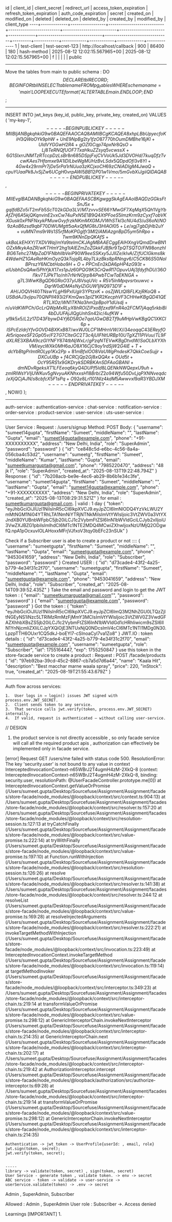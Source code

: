 
 id |  client_id  |  client_secret  |       redirect_url        | access_token_expiration | refresh_token_expiration | auth_code_expiration |   secret    |          created_on           |          modified_on          | deleted | deleted_on | deleted_by | created_by | modified_by | client_type 
----+-------------+-----------------+---------------------------+-------------------------+--------------------------+----------------------+-------------+-------------------------------+-------------------------------+---------+------------+------------+------------+-------------+-------------
  1 | test-client | test-secret-123 | http://localhost/callback |                     900 |                    86400 |                  180 | hash-method | 2025-08-12 12:02:15.567965+00 | 2025-08-12 12:02:15.567965+00 | f       |            |            |            |             | public

-----------------------------------------------------------------------------------------------------------------------------------------------------------------------------------------------------------------

Move the tables from main to public schema :
 DO $$
DECLARE
    tbl RECORD;
BEGIN
    FOR tbl IN
        SELECT tablename
        FROM pg_tables
        WHERE schemaname = 'main'
    LOOP
        EXECUTE format('ALTER TABLE main.%I SET SCHEMA public;', tbl.tablename);
    END LOOP;
END$$;

--------------------------------------------------------------------------------------------------------------------------------------------------------------------------------------------------------------------------------------------------
INSERT INTO jwt_keys (key_id, public_key, private_key, created_on)
VALUES (
  'my-key-1',
  $$-----BEGIN PUBLIC KEY-----
MIIBIjANBgkqhkiG9w0BAQEFAAOCAQ8AMIIBCgKCAQEA8xhpLBbUpyecfoKiH3QW
aOYk9phW+UnE9NpBg2ty1fzO87770hOumDMBhe16jKl+UIdVYGGwH2R4+gOZI0Cq
p74pxNr8QsO+Lj8TeRNQfUOF7TxaHkuZZsyq5vcwssX+6G1SlxrrJNMTzRTccpDz
LsBr8n685DSpjFxjCVVoUk5Jd3DVOHd/7kuqDfzTvcwKAes7Hfamxe9A1lDILbeW
gMUHzBvLSdx5QDpdOfi3v8YI+4Gw4x29rmPr7jDe5rPa1rNUua3zKCjxoCH69zCN
iADIgM4JwaQ+cpuYUaaPk8JvSjZw6UCgH0vrpAWi5BB12P01w1Vmo/5mGvbXiJgi
iQIDAQAB
-----END PUBLIC KEY-----$$,
  $$-----BEGIN PRIVATE KEY-----
MIIEvgIBADANBgkqhkiG9w0BAQEFAASCBKgwggSkAgEAAoIBAQDzGGksFtSnJ5x+
gqIfdBZo5iT2mFb5ScT02kGDa3LV/M7zvvvSE66YMwGF7XqMqX5Qh1VgYbAfZHj6
A5kjQKqnvinE2vxCw74uPxN5E1B9Q4XtPFoeS5lmzKrm9zCyxf7obVKXGusk0xPN
FNxykPMuwGvyfrzkNKmMXGMJVWhSTkl3cNU4d3/uS6oN/NO9zAoB6zsd9qbF70DW
UMgtt5aAxQfMG8tJ3HlAOl05+Le/xgj7gbDjHb2uY+vuMN7ms9rWs1S5rfMoKPGg
Ifr3MI2IAMiAzgnBpD5ym5hRpo+Twm9KNnDpQKAfS+ukBaLkEHXY/TXDVWaj/mYa
9teImCKJAgMBAAECggEAIHXngVQmdDrwBN1OZxMkykAaZR/wKTHmY2hg1tAlEZmZ
oZGkkFJBfkr9TpQTSQTO/FN98onzhIBG6Tehc27MpZaD1FNbhlIbVeiP90W9eeSS
Kxy5JJIlZe/kIvA/Z/fUCIGkms8k4WdwHZ1GAeRaHKmOyzQ3kTojqRL4by7LkzBk
s8pRNngv6/C5CK86S50NolBPrszY6NCbtHobo9H+O+PPCnEn2kDA6pHP4zG93t+e
lUsbhDsQAwi5PhYjkX17xs1pJz60PQG9K3CrQwR17OpuvUAj3fdyfhDU/36OI1kv
7TJPkT1o/nh7rNrNOjrp84PwbTCwTaEKNGA+g7L3WwKBgQD6GRoO37yIJ8VsqUVc
+R5V5lnMpqvsrtxuwvc+DqrW0dDMAsNyIZiGUW1jNQ973D1F+AH/JOQVH40TNswY
LgH9PxIUglr3YPtzxK+osZjWLtQI8FLKzjRKoQ8+USBdAJ3vjipu70QNPIl493i2
FKmQws3plZ1KR2KecphVF3CHHwKBgQD41QERTLXOz/WN1TKNa3hm2pBpoY1dUsdj
+n/uVdKWPCh/GcLrQWpMxRLyX8hROIZiPxoBfzxd9FnR4a2FCM7jAqq5rkbiBi4b
DJUFAjJIQgUnhSn42ic/4ufKW+yl9k5x5/L2z17D43FbywD4Yj6D5ROe7qaUGwDB
2Tf9uMHpVwKBgQC1XKCl6p+ISPcEzldrjYfvGOVD4BXKxB87/wxWJ0LCF1MHrnVW
/X/i34eoqqC43EReyfOAt5riqoeeSF2Gp05v/F27G7ClteGC2T3c4jUIFNtURBp1
0UTgXZ11PlVuu/TL9FdXLRE3XBAA9czGlYNFY874tbNjWxLr/gPzqNTEVwKBgDtv
dW/SaOLbXYXhVM/eycWXk0MH6aJO8X16CjC9oy1rdSjW2G4lE+T+dcYbBtgPrlmt
ROLyp1Kx2Pp+81mBfxlOO8VaUWgPndesK7QkkCoeSujjr+DXCuUBp+f4CRCjQp2G
j8xQQAx+OUd5t+OcY95RS1x9GKDrykSDRBKAnSDFAoGBANI+dmNDvRgeksXT1LFE
eoq6kyQ4DUPf5Id8LQENkNWQepxU9uh+zmIRlWsYVIjUWKuv5gNvyuAKNhxxsH18
Brb/Z2o94Wfu50DvLjqPXNNveqdc/eXjQCjAJN/s8cbfcX5F1sPq+O92e8Lrl101
NIz4kdM5AwwvxI9aR3YBDJXM
-----END PRIVATE KEY-----$$
,
  NOW()
);


-----------------------------------------------------------------------------------------------------------------------------------------------------------------------------------------------------------------

auth-service : 
authentication-service : 
chat-service : 
notification-service : 
order-service : 
product-service :
user-service : 
uts-user-service :


-----------

User Service : 
Request : /users/signup
Method: POST
Body:
{
  "username": "sumeet14gupta",
  "firstName": "Sumeet",
  "middleName": "",
  "lastName": "Gupta",
  "email": "sumeet14gupta@example.com",
  "phone": "+91-XXXXXXXXXX",
  "address": "New Delhi, India",
  "role": "SuperAdmin",
  "password": "password"
}
{
  "id": "ce848c5d-e6bc-4c56-8a4a-056cba4c53d2",
  "username": "sumeetg",
  "firstName": "Sumeet",
  "middleName": "Kumar",
  "lastName": "Gupta",
  "email": "sumeetkumargupta@gmail.com",
  "phone": "7985220470",
  "address": "48 jk l",
  "role": "SuperAdmin",
  "created_at": "2025-08-13T19:22:48.794Z"
}
Response:
{
  "id": "7b208acb-be9e-4ec6-ab29-8b6b1e34c3fe",
  "username": "sumeet14gupta",
  "firstName": "Sumeet",
  "middleName": "",
  "lastName": "Gupta",
  "email": "sumeet14gupta@example.com",
  "phone": "+91-XXXXXXXXXX",
  "address": "New Delhi, India",
  "role": "SuperAdmin",
  "created_at": "2025-08-13T08:29:31.521Z"
}
for email : sumeetkumargupta@gmail.com. | valid : 1 day
{
  "token": "eyJhbGciOiJIUzI1NiIsInR5cCI6IkpXVCJ9.eyJpZCI6ImNlODQ4YzVkLWU2YmMtNGM1Ni04YTRhLTA1NmNiYTRjNTNkMiIsImVtYWlsIjoic3VtZWV0a3VtYXJndXB0YUBnbWFpbC5jb20iLCJ1c2VybmFtZSI6InN1bWVldGciLCJyb2xlIjoiU3VwZXJBZG1pbiIsImlhdCI6MTc1NTE2MDQ4MCwiZXhwIjoxNzU1MjQ2ODgwfQ.npA1pOcxuvIOLAHoxxMFrjVJfxoV3tqy0bEFc23nSUk"
}


Check if a Subscriber user is abe to create a product or not ::::
{
  "username": "sumeetgupta",
  "firstName": "Sumeet",
  "middleName": "",
  "lastName": "Gupta",
  "email": "sumeetgupta@example.com",
  "phone": "9453041659",
  "address": "New Delhi, India",
  "role": "Subscriber",
  "password": "password"
}
Created USER : 
{
  "id": "d73cade4-43f2-4a25-b779-4e34f31c2f70",
  "username": "sumeetgupta",
  "firstName": "Sumeet",
  "middleName": "",
  "lastName": "Gupta",
  "email": "sumeetgupta@example.com",
  "phone": "9453041659",
  "address": "New Delhi, India",
  "role": "Subscriber",
  "created_at": "2025-08-14T09:39:52.435Z"
}
Take the email and password and login to get the JWT token :
{
  "email": "sumeetkumargupta@gmail.com"",
  "password": "password"
}
{
  "email": "sumeetgupta@example.com",
  "password": "password"
}
Got the token :
{
  "token": "eyJhbGciOiJIUzI1NiIsInR5cCI6IkpXVCJ9.eyJpZCI6ImQ3M2NhZGU0LTQzZjItNGEyNS1iNzc5LTRlMzRmMzFjMmY3MCIsImVtYWlsIjoic3VtZWV0Z3VwdGFAZXhhbXBsZS5jb20iLCJ1c2VybmFtZSI6InN1bWVldGd1cHRhIiwicm9sZSI6IlN1YnNjcmliZXIiLCJpYXQiOjE3NTUxNjQ0NDcsImV4cCI6MTc1NTI1MDg0N30.LpzpTTH6OUxr1CQ5dkJ-boEYl7-cSInoaCyl7va1Zo8"
}
JWT.IO : token details : 
{
  "id": "d73cade4-43f2-4a25-b779-4e34f31c2f70",
  "email": "sumeetgupta@example.com",
  "username": "sumeetgupta",
  "role": "Subscriber",
  "iat": 1755164447,
  "exp": 1755250847
}
use this token in the store-facade service to create a product :
Request :
POST /facade/products
{
  "id": "97eb92ba-39cd-45c2-8867-cb7a5d7d6a44",
  "name": "Kaala Hit",
  "description": "Best macchar marne waala spray",
  "price": 220,
  "inStock": true,
  "created_at": "2025-08-19T21:55:43.679Z"
}


------------------------
Auth flow across services:

	1.	User logs in → login() issues JWT signed with process.env.JWT_SECRET.
	2.	Client sends token to any service.
	3.	That service calls jwt.verify(token, process.env.JWT_SECRET) internally.
	4.	If valid, request is authenticated — without calling user-service.

// DESIGN

1. the product service is not directly accessible , so only facade service will call all the required product apis ,
authorization can effectively be implemented only in facade service.


[error]
Request GET /users/me failed with status code 500. ResolutionError: The key 'security.user' is not bound to any value in context InterceptedInvocationContext-n65WBrJ2T4ugmH4zM-2XkQ-8 (context: InterceptedInvocationContext-n65WBrJ2T4ugmH4zM-2XkQ-8, binding: security.user, resolutionPath: @UserFacadeController.prototype.me[0])
    at InterceptedInvocationContext.getValueOrPromise (/Users/sumeet.gupta/Desktop/Sourcefuse/Assignment/Assignment/facades/store-facade/node_modules/@loopback/context/src/context.ts:904:13)
    at /Users/sumeet.gupta/Desktop/Sourcefuse/Assignment/Assignment/facades/store-facade/node_modules/@loopback/context/src/resolver.ts:157:20
    at /Users/sumeet.gupta/Desktop/Sourcefuse/Assignment/Assignment/facades/store-facade/node_modules/@loopback/context/src/resolution-session.ts:127:13
    at tryCatchFinally (/Users/sumeet.gupta/Desktop/Sourcefuse/Assignment/Assignment/facades/store-facade/node_modules/@loopback/context/src/value-promise.ts:222:14)
    at tryWithFinally (/Users/sumeet.gupta/Desktop/Sourcefuse/Assignment/Assignment/facades/store-facade/node_modules/@loopback/context/src/value-promise.ts:197:10)
    at Function.runWithInjection (/Users/sumeet.gupta/Desktop/Sourcefuse/Assignment/Assignment/facades/store-facade/node_modules/@loopback/context/src/resolution-session.ts:126:26)
    at resolve (/Users/sumeet.gupta/Desktop/Sourcefuse/Assignment/Assignment/facades/store-facade/node_modules/@loopback/context/src/resolver.ts:141:38)
    at /Users/sumeet.gupta/Desktop/Sourcefuse/Assignment/Assignment/facades/store-facade/node_modules/@loopback/context/src/resolver.ts:244:12
    at resolveList (/Users/sumeet.gupta/Desktop/Sourcefuse/Assignment/Assignment/facades/store-facade/node_modules/@loopback/context/src/value-promise.ts:169:28)
    at resolveInjectedArguments (/Users/sumeet.gupta/Desktop/Sourcefuse/Assignment/Assignment/facades/store-facade/node_modules/@loopback/context/src/resolver.ts:222:21)
    at invokeTargetMethodWithInjection (/Users/sumeet.gupta/Desktop/Sourcefuse/Assignment/Assignment/facades/store-facade/node_modules/@loopback/context/src/invocation.ts:223:49)
    at InterceptedInvocationContext.invokeTargetMethod (/Users/sumeet.gupta/Desktop/Sourcefuse/Assignment/Assignment/facades/store-facade/node_modules/@loopback/context/src/invocation.ts:119:14)
    at targetMethodInvoker (/Users/sumeet.gupta/Desktop/Sourcefuse/Assignment/Assignment/facades/store-facade/node_modules/@loopback/context/src/interceptor.ts:349:23)
    at /Users/sumeet.gupta/Desktop/Sourcefuse/Assignment/Assignment/facades/store-facade/node_modules/@loopback/context/src/interceptor-chain.ts:219:14
    at transformValueOrPromise (/Users/sumeet.gupta/Desktop/Sourcefuse/Assignment/Assignment/facades/store-facade/node_modules/@loopback/context/src/value-promise.ts:298:12)
    at GenericInterceptorChain.invokeNextInterceptor (/Users/sumeet.gupta/Desktop/Sourcefuse/Assignment/Assignment/facades/store-facade/node_modules/@loopback/context/src/interceptor-chain.ts:214:35)
    at GenericInterceptorChain.next (/Users/sumeet.gupta/Desktop/Sourcefuse/Assignment/Assignment/facades/store-facade/node_modules/@loopback/context/src/interceptor-chain.ts:202:17)
    at /Users/sumeet.gupta/Desktop/Sourcefuse/Assignment/Assignment/facades/store-facade/node_modules/@loopback/context/src/interceptor-chain.ts:219:42
    at AuthorizationInterceptor.intercept (/Users/sumeet.gupta/Desktop/Sourcefuse/Assignment/Assignment/facades/store-facade/node_modules/@loopback/authorization/src/authorize-interceptor.ts:69:28)
    at /Users/sumeet.gupta/Desktop/Sourcefuse/Assignment/Assignment/facades/store-facade/node_modules/@loopback/context/src/interceptor-chain.ts:219:14
    at transformValueOrPromise (/Users/sumeet.gupta/Desktop/Sourcefuse/Assignment/Assignment/facades/store-facade/node_modules/@loopback/context/src/value-promise.ts:298:12)
    at GenericInterceptorChain.invokeNextInterceptor (/Users/sumeet.gupta/Desktop/Sourcefuse/Assignment/Assignment/facades/store-facade/node_modules/@loopback/context/src/interceptor-chain.ts:214:35)





    Authentication -> jwt_token -> UserProfile{userId: , email, role}
    jwt.sign(token, secret);
    jwt.verify(token, secret);


    -----
    library -> validate(token, secret) , sign(token, secret)
    User Service - generate token , validate token. -> env -> secret 
    ABC service - token -> validate -> user-service -> userService.validate(token) -> .env -> secret


Admin , SuperAdmin, Subscriber

Allowed : Admin , SuperAdmin
User role : Subscriber ->. Access denied

Learnings [IMPORTANT]
1. 